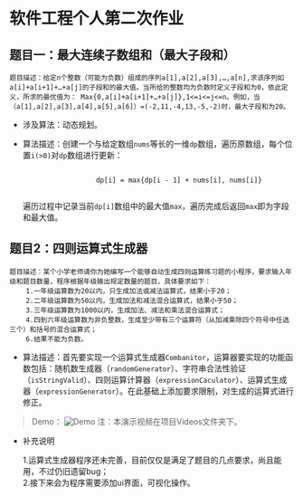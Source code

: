 # 软件工程个人第二次作业
## 题目一：最大连续子数组和（最大子段和）
    题目描述：给定n个整数（可能为负数）组成的序列a[1],a[2],a[3],…,a[n],求该序列如a[i]+a[i+1]+…+a[j]的子段和的最大值。当所给的整数均为负数时定义子段和为0，依此定义，所求的最优值为： Max{0,a[i]+a[i+1]+…+a[j]},1<=i<=j<=n。例如，当（a[1],a[2],a[3],a[4],a[5],a[6]）=(-2,11,-4,13,-5,-2)时，最大子段和为20。
* 涉及算法：动态规划。
* 算法描述：创建一个与给定数组`nums`等长的一维`dp`数组，遍历原数组，每个位置`i(>0)`对`dp`数组进行更新：
    <center> 
        <code> 
            dp[i] = max{dp[i - 1] + nums[i], nums[i]}
        </code> 
    </center>

    遍历过程中记录当前`dp[i]`数组中的最大值`max`，遍历完成后返回`max`即为字段和最大值。

## 题目2：四则运算式生成器
    题目描述：某个小学老师请你为她编写一个能够自动生成四则运算练习题的小程序，要求输入年级和题目数量，程序根据年级输出规定数量的题目，具体要求如下：
        1.一年级运算数为20以内，只生成加法或减法运算式，结果小于20；
        2.二年级运算数为50以内，生成加法和减法混合运算式，结果小于50；
        3.三年级运算数为1000以内，生成加法、减法和乘法混合运算式；
        4.四到六年级运算数为非负整数，生成至少带有三个运算符（从加减乘除四个符号中任选三个）和括号的混合运算式；
        6.结果不能为负数。
* 算法描述：首先要实现一个运算式生成器`Combanitor`，运算器要实现的功能函数包括：随机数生成器（`randomGenerator`）、字符串合法性验证（`isStringValid`）、四则运算计算器（`expressionCaculator`）、运算式生成器（`expressionGenerator`）。在此基础上添加要求限制，对生成的运算式进行修正。
> Demo：
![Demo](./Videos/demo1.gif)
注：本演示视频在项目Videos文件夹下。
* 补充说明
    
    1.运算式生成器程序还未完善，目前仅仅是满足了题目的几点要求，尚且能用，不过仍旧遗留bug； \
    2.接下来会为程序需要添加ui界面，可视化操作。